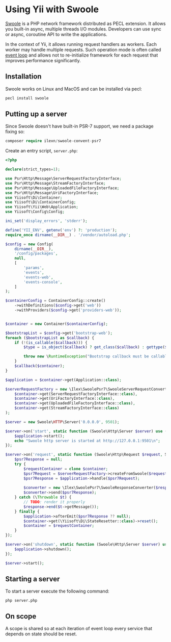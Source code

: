 # Using Yii with Swoole

[Swoole](https://www.swoole.co.uk/) is a PHP network framework distributed as PECL extension. It allows you built-in async,
multiple threads I/O modules. Developers can use sync or async, coroutine API to write the applications.

In the context of Yii, it allows running request handlers as workers. Each worker may handle multiple requests.
Such operation mode is often called [event loop](using-with-event-loop.md) and allows not to re-initialize framework
for each request that improves performance significantly. 

## Installation

Swoole works on Linux and MacOS and can be installed via pecl:

```bash
pecl install swoole
```

## Putting up a server

Since Swoole doesn't have built-in PSR-7 support, we need a package fixing so:

```php
composer require ilexn/swoole-convent-psr7
```

Create an entry script, `server.php`:

```php
<?php

declare(strict_types=1);

use Psr\Http\Message\ServerRequestFactoryInterface;
use Psr\Http\Message\StreamFactoryInterface;
use Psr\Http\Message\UploadedFileFactoryInterface;
use Psr\Http\Message\UriFactoryInterface;
use Yiisoft\Di\Container;
use Yiisoft\Di\ContainerConfig;
use Yiisoft\Yii\Web\Application;
use Yiisoft\Config\Config;

ini_set('display_errors', 'stderr');

define('YII_ENV', getenv('env') ?: 'production');
require_once dirname(__DIR__) . '/vendor/autoload.php';

$config = new Config(
    dirname(__DIR__),
    '/config/packages',
    null,
    [
        'params',
        'events',
        'events-web',
        'events-console',
    ]
);

$containerConfig = ContainerConfig::create()
    ->withDefinitions($config->get('web'))
    ->withProviders($config->get('providers-web'));


$container = new Container($containerConfig);

$bootstrapList = $config->get('bootstrap-web');
foreach ($bootstrapList as $callback) {
    if (!(is_callable($callback))) {
        $type = is_object($callback) ? get_class($callback) : gettype($callback);

        throw new \RuntimeException("Bootstrap callback must be callable, $type given.");
    }
    $callback($container);
}

$application = $container->get(Application::class);

$serverRequestFactory = new \Ilex\SwoolePsr7\SwooleServerRequestConverter(
    $container->get(ServerRequestFactoryInterface::class),
    $container->get(UriFactoryInterface::class),
    $container->get(UploadedFileFactoryInterface::class),
    $container->get(StreamFactoryInterface::class)
);

$server = new Swoole\HTTP\Server('0.0.0.0', 9501);

$server->on('start', static function (Swoole\Http\Server $server) use ($application) {
    $application->start();
    echo "Swoole http server is started at http://127.0.0.1:9501\n";
});

$server->on('request', static function (Swoole\Http\Request $request, Swoole\Http\Response $response) use ($serverRequestFactory, $application, $container) {
    $psr7Response = null;
    try {
        $requestContainer = clone $container;
        $psr7Request = $serverRequestFactory->createFromSwoole($request);
        $psr7Response = $application->handle($psr7Request);
    
        $converter = new \Ilex\SwoolePsr7\SwooleResponseConverter($response);
        $converter->send($psr7Response);
    } catch (\Throwable $t) {
        // TODO: render it properly
        $response->end($t->getMessage());
    } finally {
        $application->afterEmit($psr7Response ?? null);
        $container->get(\Yiisoft\Di\StateResetter::class)->reset();
        $container = $requestContainer;    
    }
});

$server->on('shutdown', static function (Swoole\Http\Server $server) use ($application) {
    $application->shutdown();
});

$server->start();
```

## Starting a server

To start a server execute the following command:

```
php server.php
```

## On scope

A scope is shared so at each iteration of event loop every service that depends on state should be reset.
